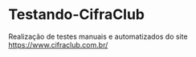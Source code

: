 # Testando-CifraClub
Realização de testes manuais e automatizados do site https://www.cifraclub.com.br/
